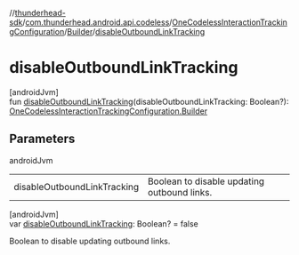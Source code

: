 //[thunderhead-sdk](../../../../index.md)/[com.thunderhead.android.api.codeless](../../index.md)/[OneCodelessInteractionTrackingConfiguration](../index.md)/[Builder](index.md)/[disableOutboundLinkTracking](disable-outbound-link-tracking.md)

# disableOutboundLinkTracking

[androidJvm]\
fun [disableOutboundLinkTracking](disable-outbound-link-tracking.md)(disableOutboundLinkTracking: Boolean?): [OneCodelessInteractionTrackingConfiguration.Builder](index.md)

## Parameters

androidJvm

| | |
|---|---|
| disableOutboundLinkTracking | Boolean to disable updating outbound links. |

[androidJvm]\
var [disableOutboundLinkTracking](disable-outbound-link-tracking.md): Boolean? = false

Boolean to disable updating outbound links.
